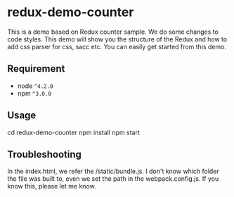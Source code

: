 # redux-demo-counter

This is a demo based on Redux counter sample. We do some changes to code styles.
This demo will show you the structure of the Redux and how to add css parser for css, sacc etc.
You can easily get started from this demo.

Requirement
-----------

* node `^4.2.0`
* npm `^3.0.0`

Usage
-----

cd redux-demo-counter
npm install
npm start

Troubleshooting
---------------
In the index.html, we refer the /static/bundle.js. I don't know which folder the file was built to, even we set the path in the webpack.config.js. If you know this, please let me know.